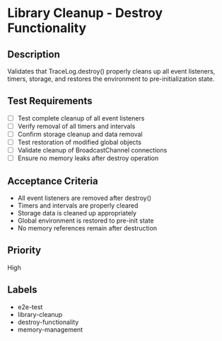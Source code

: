 # Library Cleanup - Destroy Functionality

## Description
Validates that TraceLog.destroy() properly cleans up all event listeners, timers, storage, and restores the environment to pre-initialization state.

## Test Requirements
- [ ] Test complete cleanup of all event listeners
- [ ] Verify removal of all timers and intervals
- [ ] Confirm storage cleanup and data removal
- [ ] Test restoration of modified global objects
- [ ] Validate cleanup of BroadcastChannel connections
- [ ] Ensure no memory leaks after destroy operation

## Acceptance Criteria
- All event listeners are removed after destroy()
- Timers and intervals are properly cleared
- Storage data is cleaned up appropriately
- Global environment is restored to pre-init state
- No memory references remain after destruction

## Priority
High

## Labels
- e2e-test
- library-cleanup
- destroy-functionality
- memory-management